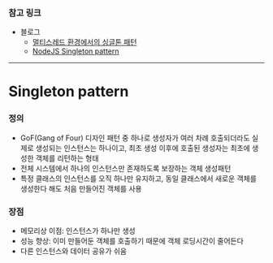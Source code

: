 ### 참고 링크
- 블로그
    - [멀티스레드 환경에서의 싱글톤 패턴](https://jungwoon.github.io/java/2019/08/11/Singleton-Pattern-with-Multi-Thread.html)
    - [NodeJS Singleton pattern](https://velog.io/@ehgks0000/NodeJS-Singleton-pattern)
***

# Singleton pattern

### 정의
- GoF(Gang of Four) 디자인 패턴 중 하나로 생성자가 여러 차례 호출되더라도 실제로 생성되는 인스턴스는 하나이고, 최초 생성 이후에 호출된 생성자는 최초에 생성한 객체를 리턴하는 형태
- 전체 시스템에서 하나의 인스턴스만 존재하도록 보장하는 객체 생성패턴
- 특정 클래스의 인스턴스를 오직 하나만 유지하고, 동일 클래스에서 새로운 객체를 생성한다 해도 처음 만들어진 객체를 사용

### 장점
- 메모리상 이점: 인스턴스가 하나만 생성
- 성능 향상: 이미 만들어둔 객체를 호출하기 때문에 객체 로딩시간이 줄어든다
- 다른 인스턴스와 데이터 공유가 쉬움